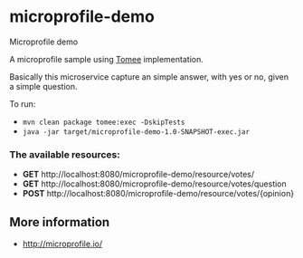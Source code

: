 # microprofile-demo
Microprofile demo

A microprofile sample using [Tomee](http://tomee.apache.org/) implementation.

Basically this microservice capture an simple answer, with yes or no, given a simple question.

To run:

* `mvn clean package tomee:exec -DskipTests`
* `java -jar target/microprofile-demo-1.0-SNAPSHOT-exec.jar`

### The available resources:

* **GET** http://localhost:8080/microprofile-demo/resource/votes/
* **GET** http://localhost:8080/microprofile-demo/resource/votes/question
* **POST** http://localhost:8080/microprofile-demo/resource/votes/{opinion}

## More information

* http://microprofile.io/
